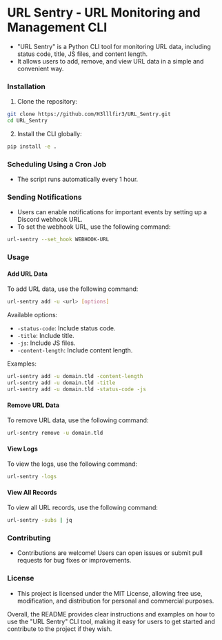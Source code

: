 # URL Sentry - URL Monitoring and Management CLI

- "URL Sentry" is a Python CLI tool for monitoring URL data, including status code, title, JS files, and content length.
- It allows users to add, remove, and view URL data in a simple and convenient way.

### Installation

1. Clone the repository:

```bash
git clone https://github.com/H3lllfir3/URL_Sentry.git
cd URL_Sentry
```

2. Install the CLI globally:

```bash
pip install -e .
```

### Scheduling Using a Cron Job

- The script runs automatically every 1 hour.

### Sending Notifications

- Users can enable notifications for important events by setting up a Discord webhook URL.
- To set the webhook URL, use the following command:

```bash
url-sentry --set_hook WEBHOOK-URL
```

### Usage

#### Add URL Data

To add URL data, use the following command:

```bash
url-sentry add -u <url> [options]
```

Available options:
- `-status-code`: Include status code.
- `-title`: Include title.
- `-js`: Include JS files.
- `-content-length`: Include content length.

Examples:

```bash
url-sentry add -u domain.tld -content-length
url-sentry add -u domain.tld -title
url-sentry add -u domain.tld -status-code -js
```

#### Remove URL Data

To remove URL data, use the following command:

```bash
url-sentry remove -u domain.tld
```

#### View Logs

To view the logs, use the following command:

```bash
url-sentry -logs
```

#### View All Records

To view all URL records, use the following command:

```bash
url-sentry -subs | jq
```

### Contributing

- Contributions are welcome! Users can open issues or submit pull requests for bug fixes or improvements.

### License

- This project is licensed under the MIT License, allowing free use, modification, and distribution for personal and commercial purposes.

Overall, the README provides clear instructions and examples on how to use the "URL Sentry" CLI tool, making it easy for users to get started and contribute to the project if they wish.